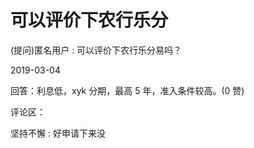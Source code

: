 # 可以评价下农行乐分

(提问)匿名用户 : 可以评价下农行乐分易吗？

2019-03-04

回答：利息低，xyk 分期，最高 5 年，准入条件较高。(0 赞)

评论区：

坚持不懈 : 好申请下来没